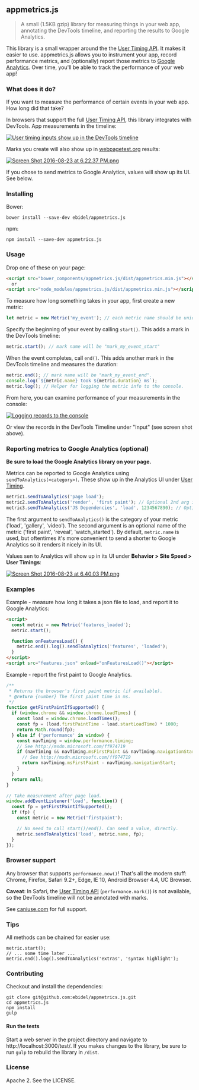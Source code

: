 ## appmetrics.js

> A small (1.5KB gzip) library for measuring things in your web app, annotating the DevTools timeline, and reporting the results to Google Analytics.

This library is a small wrapper around the the [User Timing API](https://developer.mozilla.org/en-US/docs/Web/API/User_Timing_API). It makes it easier to use. appmetrics.js allows you to instrument your app, record performance metrics, and (optionally) report those metrics to [Google Analytics](https://analytics.google.com). Over time, you'll be able to track the performance of your web app!

### What does it do?

If you want to measure the performance of certain events in your web app. How long did that take?

In browsers that support the full [User Timing API](https://developer.mozilla.org/en-US/docs/Web/API/User_Timing_API), this library integrates with DevTools. App measurements in the timeline:

[![User timing inputs show up in the DevTools timeline](https://s16.postimg.org/bm2owyvqd/Screen_Shot_2016_08_23_at_6_03_30_PM.png)](https://postimg.org/image/icj66eiw1/)

Marks you create will also show up in [webpagetest.org](https://www.webpagetest.org/) results:

[![Screen Shot 2016-08-23 at 6.22.37 PM.png](https://s16.postimg.org/rxa0gsuxx/Screen_Shot_2016_08_23_at_6_22_37_PM.png)](https://postimg.org/image/6nme5yen5/)

If you chose to send metrics to Google Analytics, values will show up its UI. See below.

### Installing

Bower:

    bower install --save-dev ebidel/appmetrics.js

npm:

    npm install --save-dev appmetrics.js

### Usage

Drop one of these on your page:

```html
<script src="bower_components/appmetrics.js/dist/appmetrics.min.js"></script>
  or
<script src="node_modules/appmetrics.js/dist/appmetrics.min.js"></script>
```

To measure how long something takes in your app, first create a new metric:

```js
let metric = new Metric('my_event'); // each metric name should be unique.
```

Specify the beginning of your event by calling `start()`. This adds a mark in the DevTools timeline:

```js
metric.start(); // mark name will be "mark_my_event_start"
```

When the event completes, call `end()`. This adds another mark in the DevTools timeline
and measures the duration:

```js
metric.end(); // mark name will be "mark_my_event_end".
console.log(`${metric.name} took ${metric.duration} ms`);
metric.log(); // Helper for logging the metric info to the console.
```

From here, you can examine performance of your measurements in the console:

[![Logging records to the console](https://s4.postimg.org/b47jz5699/Screen_Shot_2016_08_23_at_6_08_26_PM.png)](https://postimg.org/image/h558w7svd/)

Or view the records in the DevTools Timeline under "Input" (see screen shot above).

### Reporting metrics to Google Analytics (optional)

**Be sure to load the Google Analytics library on your page.**

Metrics can be reported to Google Analytics using `sendToAnalytics(<category>)`. These show up in the Analytics UI under [User Timing](https://developers.google.com/analytics/devguides/collection/analyticsjs/user-timings).

```js
metric1.sendToAnalytics('page load');
metric2.sendToAnalytics('render', 'first paint'); // Optional 2nd arg is an event name
metric3.sendToAnalytics('JS Dependencies', 'load', 1234567890); // Optional 3rd arg to override metric3.duration.
```

The first argument to `sendToAnalytics()` is the category of your metric ('load', 'gallery', 'video'). The second argument is an optional name of the metric ('first paint', 'reveal', 'watch_started').  By default, `metric.name` is used, but oftentimes it's more convenient to send a shorter to Google Analytics so it renders it nicely in its UI.

Values sen to Analytics will show up in its UI under **Behavior > Site Speed > User Timings**:

[![Screen Shot 2016-08-23 at 6.40.03 PM.png](https://s3.postimg.org/6y0ay534j/Screen_Shot_2016_08_23_at_6_40_03_PM.png)](https://postimg.org/image/6l8wrykun/)

### Examples

Example - measure how long it takes a json file to load, and report it to Google Analytics:

```html
<script>
  const metric = new Metric('features_loaded');
  metric.start();

  function onFeaturesLoad() {
    metric.end().log().sendToAnalytics('features', 'loaded');
  }
</script>
<script src="features.json" onload="onFeaturesLoad()"></script>
```

Example - report the first paint to Google Analytics.

```js
/**
 * Returns the browser's first paint metric (if available).
 * @return {number} The first paint time in ms.
 */
function getFirstPaintIfSupported() {
  if (window.chrome && window.chrome.loadTimes) {
    const load = window.chrome.loadTimes();
    const fp = (load.firstPaintTime - load.startLoadTime) * 1000;
    return Math.round(fp);
  } else if ('performance' in window) {
    const navTiming = window.performance.timing;
    // See http://msdn.microsoft.com/ff974719
    if (navTiming && navTiming.msFirstPaint && navTiming.navigationStart !== 0) {
      // See http://msdn.microsoft.com/ff974719
      return navTiming.msFirstPaint - navTiming.navigationStart;
    }
  }
  return null;
}

// Take measurement after page load.
window.addEventListener('load', function() {
  const fp = getFirstPaintIfSupported();
  if (fp) {
    const metric = new Metric('firstpaint');

    // No need to call start()/end(). Can send a value, directly.
    metric.sendToAnalytics('load', metric.name, fp);
  }
});
```

### Browser support

Any browser that supports `performance.now()`! That's  all the modern stuff: Chrome, Firefox, Safari 9.2+, Edge, IE 10, Android Browser 4.4, UC Browser.

**Caveat**: In Safari, the [User Timing API](http://caniuse.com/#feat=user-timing) (`performance.mark()`) is not available, so the DevTools timeline will not be annotated with marks.

See [caniuse.com](http://caniuse.com/#feat=high-resolution-time) for full support.

### Tips

All methods can be chained for easier use:

    metric.start();
    // ... some time later ...
    metric.end().log().sendToAnalytics('extras', 'syntax highlight');

### Contributing

Checkout and install the dependencies:

    git clone git@github.com:ebidel/appmetrics.js.git
    cd appmetrics.js
    npm install
    gulp

#### Run the tests

Start a web server in the project directory and navigate to http://localhost:3000/test/. If you makes changes to the library, be sure to run `gulp` to rebuild the library in `/dist`.

### License

Apache 2. See the LICENSE.


